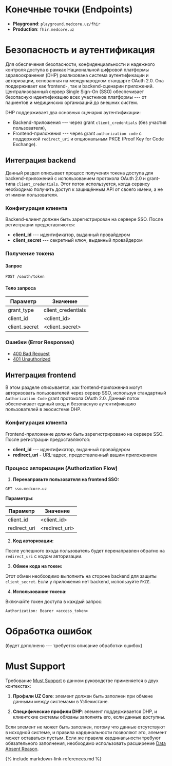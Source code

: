 # Конечные точки (Endpoints)

- **Playground**: `playground.medcore.uz/fhir`
- **Production**: `fhir.medcore.uz`

# Безопасность и аутентификация

Для обеспечения безопасности, конфиденциальности и надежного контроля доступа в рамках Национальной цифровой платформы здравоохранения (DHP) реализована система аутентификации и авторизации, основанная на международном стандарте OAuth 2.0. Она поддерживает как frontend-, так и backend-сценарии приложений. Централизованный сервер Single Sign-On (SSO) обеспечивает безопасную идентификацию всех участников платформы --- от пациентов и медицинских организаций до внешних систем.

DHP поддерживает два основных сценария аутентификации:

- Backend-приложения --- через grant `client_credentials` (без участия пользователя),
- Frontend-приложения --- через grant `authorization code` с поддержкой `redirect_uri` и опциональным PKCE (Proof Key for Code Exchange).

## Интеграция backend

Данный раздел описывает процесс получения токена доступа для backend-приложений с использованием протокола OAuth 2.0 и grant-типа `client_credentials`. Этот поток используется, когда сервису необходимо получить доступ к защищённым API от своего имени, а не от имени пользователя.

### Конфигурация клиента

Backend-клиент должен быть зарегистрирован на сервере SSO. После регистрации предоставляются:

- **client_id** --- идентификатор, выданный провайдером
- **client_secret** --- секретный ключ, выданный провайдером

### Получение токена

#### Запрос

```
POST /oauth/token
```

#### Тело запроса

| Параметр      | Значение           |
|---------------|-------------------|
| grant\_type    | client\_credentials |
| client\_id     | \<client\_id>       |
| client\_secret | \<client\_secret>   |

### Ошибки (Error Responses)

- [400 Bad Request](https://www.postman.com/eg3333-1491/dhp/example/45312060-dce119ab-d60d-4112-acba-cb31503753b5/dhp-core?active-environment=45312060-e14d5c80-4578-464f-a016-dd51f566a5cd)
- [401 Unauthorized](https://www.postman.com/eg3333-1491/dhp/example/45312060-b279c65c-72e6-4161-be4c-0281fed405bd/dhp-core?active-environment=45312060-e14d5c80-4578-464f-a016-dd51f566a5cd)

## Интеграция frontend

В этом разделе описывается, как frontend-приложения могут авторизовать пользователей через сервер SSO, используя стандартный `Authorization Code` grant протокола OAuth 2.0. Данный поток обеспечивает единый вход и безопасную аутентификацию пользователей в экосистеме DHP.

### Конфигурация клиента

Frontend-приложение должно быть зарегистрировано на сервере SSO. После регистрации предоставляются:

- **client_id** --- идентификатор, выданный провайдером
- **redirect_uri** - URL-адрес, предоставленный вашим приложением

### Процесс авторизации (Authorization Flow)

1. **Перенаправьте пользователя на frontend SSO:**

```
GET sso.medcore.uz
```

**Параметры**:

| Параметр     | Значение        |
|--------------|-----------------|
| client\_id    | \<client\_id>     |
| redirect\_uri | \<redirect\_uri>  |

2. **Код авторизации:**

После успешного входа пользователь будет перенаправлен обратно на `redirect_uri` с кодом авторизации.

3. **Обмен кода на токен:**

Этот обмен необходимо выполнить на стороне backend для защиты `client_secret`. Если у приложения нет backend, используйте `PKCE`.

4. **Использование токена:**

Включайте токен доступа в каждый запрос:

```
Authorization: Bearer <access_token>
```

# Обработка ошибок

(будет дополнено --- требуется описание обработки ошибок)

# Must Support

Требование [Must Support](http://hl7.org/fhir/R5/profiling.html#mustsupport) в данном руководстве применяется в двух контекстах:

1. **Профили UZ Core**: элемент должен быть заполнен при обмене данными между системами в Узбекистане.

2. **Специфические профили DHP**: элемент поддерживается DHP, и клиентские системы обязаны заполнять его, если данные доступны.

Если элемент не может быть заполнен, потому что данные отсутствуют в исходной системе, и правила кардинальности позволяют это, элемент может оставаться пустым. Если же правила кардинальности требуют обязательного заполнения, необходимо использовать расширение [Data Absent Reason](https://hl7.org/fhir/extensions/StructureDefinition-data-absent-reason.html).

{% include markdown-link-references.md %}